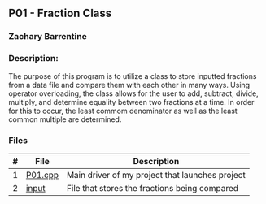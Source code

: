 ## P01 - Fraction Class
### Zachary Barrentine
### Description:

The purpose of this program is to utilize a class to store inputted fractions from a data file and compare them with each other in many ways. Using operator overloading, the class allows for the user to add, subtract, divide, multiply, and determine equality between two fractions at a time. In order for this to occur, the least commom denominator as well as the least common multiple are determined. 

### Files

|   #   | File            | Description                                        |
| :---: | --------------- | -------------------------------------------------- |
|   1   | [P01.cpp](https://github.com/ZachBarrentine/2143-OOP/blob/main/Assignments/P01/P01.cpp)         | Main driver of my project that launches project    |
|   2   | [input](https://github.com/ZachBarrentine/2143-OOP/blob/main/Assignments/P01/input)           | File that stores the fractions being compared      |

